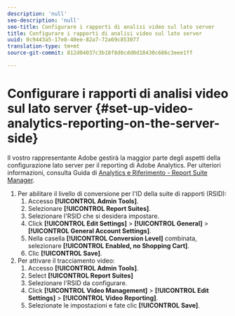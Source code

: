 ```yaml
---
description: 'null'
seo-description: 'null'
seo-title: Configurare i rapporti di analisi video sul lato server
title: Configurare i rapporti di analisi video sul lato server
uuid: 0c9443a5-17e8-40ee-82a7-72a69c853077
translation-type: tm+mt
source-git-commit: 812d04037c3b18f8d8cdd0d18430c686c3eee1ff

---
```



# Configurare i rapporti di analisi video sul lato server {#set-up-video-analytics-reporting-on-the-server-side}

Il vostro rappresentante Adobe gestirà la maggior parte degli aspetti della configurazione lato server per il reporting di Adobe Analytics. Per ulteriori informazioni, consulta Guida di [Analytics e Riferimento - Report Suite Manager](https://microsite.omniture.com/t2/help/en_US/reference/#Report_Suite_Manager).
1. Per abilitare il livello di conversione per l&#39;ID della suite di rapporti (RSID):
   1. Accesso **[!UICONTROL Admin Tools]**.
   1. Selezionare **[!UICONTROL Report Suites]**.
   1. Selezionare l&#39;RSID che si desidera impostare.
   1. Click **[!UICONTROL Edit Settings]** > **[!UICONTROL General]** > **[!UICONTROL General Account Settings]**.
   1. Nella casella **[!UICONTROL Conversion Level]** combinata, selezionare **[!UICONTROL Enabled, no Shopping Cart]**.
   1. Clic **[!UICONTROL Save]**.
1. Per attivare il tracciamento video:
   1. Accesso **[!UICONTROL Admin Tools]**.
   1. Select **[!UICONTROL Report Suites]**
   1. Selezionare l&#39;RSID da configurare.
   1. Click **[!UICONTROL Video Management]** > **[!UICONTROL Edit Settings]** > **[!UICONTROL Video Reporting]**.
   1. Selezionate le impostazioni e fate clic **[!UICONTROL Save]**.
